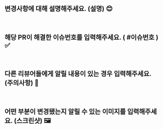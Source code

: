 ## 변경사항에 대해 설명해주세요. (설명) 😊

<br/>

## 해당 PR이 해결한 이슈번호를 입력해주세요. ( #이슈번호 ) ✅

<br/>

## 다른 리뷰어들에게 알릴 내용이 있는 경우 입력해주세요. (주의사항) 💬

<br/>

## 어떤 부분이 변경됐는지 알릴 수 있는 이미지를 입력해주세요. (스크린샷) 🖼

<br/>


